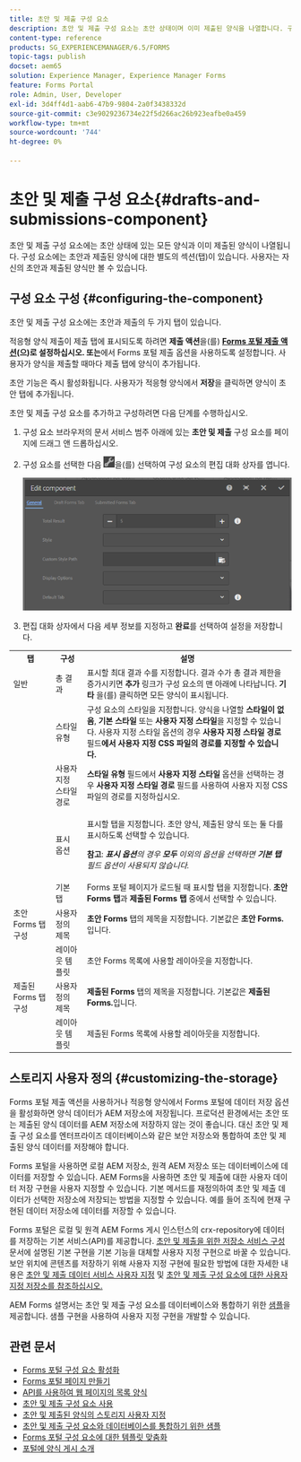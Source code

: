 ```yaml
---
title: 초안 및 제출 구성 요소
description: 초안 및 제출 구성 요소는 초안 상태이며 이미 제출된 양식을 나열합니다. 구성 요소의 모양과 스타일을 사용자 지정할 수 있습니다.
content-type: reference
products: SG_EXPERIENCEMANAGER/6.5/FORMS
topic-tags: publish
docset: aem65
solution: Experience Manager, Experience Manager Forms
feature: Forms Portal
role: Admin, User, Developer
exl-id: 3d4ff4d1-aab6-47b9-9804-2a0f3438332d
source-git-commit: c3e9029236734e22f5d266ac26b923eafbe0a459
workflow-type: tm+mt
source-wordcount: '744'
ht-degree: 0%

---
```


# 초안 및 제출 구성 요소{#drafts-and-submissions-component}

초안 및 제출 구성 요소에는 초안 상태에 있는 모든 양식과 이미 제출된 양식이 나열됩니다. 구성 요소에는 초안과 제출된 양식에 대한 별도의 섹션(탭)이 있습니다. 사용자는 자신의 초안과 제출된 양식만 볼 수 있습니다.

## 구성 요소 구성 {#configuring-the-component}

초안 및 제출 구성 요소에는 초안과 제출의 두 가지 탭이 있습니다.

적응형 양식 제출이 제출 탭에 표시되도록 하려면 **제출 액션**&#x200B;을(를) **[Forms 포털 제출 액션](../../forms/using/configuring-submit-actions.md)(으)로 설정하십시오. 또는**&#x200B;에서 Forms 포털 제출 옵션을 사용하도록 설정합니다. 사용자가 양식을 제출할 때마다 제출 탭에 양식이 추가됩니다.

초안 기능은 즉시 활성화됩니다. 사용자가 적응형 양식에서 **저장**&#x200B;을 클릭하면 양식이 초안 탭에 추가됩니다.

초안 및 제출 구성 요소를 추가하고 구성하려면 다음 단계를 수행하십시오.

1. 구성 요소 브라우저의 문서 서비스 범주 아래에 있는 **초안 및 제출** 구성 요소를 페이지에 드래그 앤 드롭하십시오.
1. 구성 요소를 선택한 다음 ![settings_icon](assets/settings_icon.png)을(를) 선택하여 구성 요소의 편집 대화 상자를 엽니다.

   ![초안 및 제출 구성 요소](assets/drafts-submissions-edit.png)

1. 편집 대화 상자에서 다음 세부 정보를 지정하고 **완료**&#x200B;를 선택하여 설정을 저장합니다.

<table>
 <tbody>
  <tr>
   <th>탭</th>
   <th>구성</th>
   <th>설명</th>
  </tr>
  <tr>
   <td>일반</td>
   <td>총 결과</td>
   <td>표시할 최대 결과 수를 지정합니다. 결과 수가 총 결과 제한을 증가시키면 <strong>추가 </strong>링크가 구성 요소의 맨 아래에 나타납니다. <strong>기타 </strong>을(를) 클릭하면 모든 양식이 표시됩니다. </td>
  </tr>
  <tr>
   <td> </td>
   <td>스타일 유형</td>
   <td>구성 요소의 스타일을 지정합니다. 양식을 나열할 <strong>스타일이 없음</strong>, <strong>기본 스타일</strong> 또는 <strong>사용자 지정 스타일</strong>을 지정할 수 있습니다. 사용자 지정 스타일 옵션의 경우 <strong>사용자 지정 스타일 경로 </strong>필드<strong>에서 사용자 지정 CSS 파일의 경로를 지정할 수 있습니다.</strong></td>
  </tr>
  <tr>
   <td> </td>
   <td>사용자 지정 스타일 경로</td>
   <td><strong>스타일 유형</strong> 필드에서 <strong>사용자 지정 스타일</strong> 옵션을 선택하는 경우 <strong>사용자 지정 스타일 경로</strong> 필드를 사용하여 사용자 지정 CSS 파일의 경로를 지정하십시오. </td>
  </tr>
  <tr>
   <td> </td>
   <td>표시 옵션</td>
   <td><p>표시할 탭을 지정합니다. 초안 양식, 제출된 양식 또는 둘 다를 표시하도록 선택할 수 있습니다. </p> <p><strong>참고</strong>:<em> <strong>표시 옵션</strong>의 경우 <strong>모두</strong> 이외의 옵션을 선택하면 <strong>기본 탭</strong> 필드 옵션이 사용되지 않습니다.</em></p> </td>
  </tr>
  <tr>
   <td> </td>
   <td>기본 탭</td>
   <td>Forms 포털 페이지가 로드될 때 표시할 탭을 지정합니다. <strong>초안 Forms 탭</strong>과 <strong>제출된 Forms 탭</strong> 중에서 선택할 수 있습니다.</td>
  </tr>
  <tr>
   <td>초안 Forms 탭 구성</td>
   <td>사용자 정의 제목</td>
   <td><strong>초안 Forms</strong> 탭의 제목을 지정합니다. 기본값은 <strong>초안 Forms.</strong>입니다.</td>
  </tr>
  <tr>
   <td> </td>
   <td>레이아웃 템플릿</td>
   <td>초안 Forms 목록에 사용할 레이아웃을 지정합니다.</td>
  </tr>
  <tr>
   <td>제출된 Forms 탭 구성</td>
   <td>사용자 정의 제목 </td>
   <td><strong>제출된 Forms </strong> 탭의 제목을 지정합니다. 기본값은 <strong>제출된 Forms.</strong>입니다.</td>
  </tr>
  <tr>
   <td> </td>
   <td>레이아웃 템플릿</td>
   <td>제출된 Forms<strong> </strong> 목록에 사용할 레이아웃을 지정합니다. </td>
  </tr>
 </tbody>
</table>

## 스토리지 사용자 정의 {#customizing-the-storage}

Forms 포털 제출 액션을 사용하거나 적응형 양식에서 Forms 포털에 데이터 저장 옵션을 활성화하면 양식 데이터가 AEM 저장소에 저장됩니다. 프로덕션 환경에서는 초안 또는 제출된 양식 데이터를 AEM 저장소에 저장하지 않는 것이 좋습니다. 대신 초안 및 제출 구성 요소를 엔터프라이즈 데이터베이스와 같은 보안 저장소와 통합하여 초안 및 제출된 양식 데이터를 저장해야 합니다.

Forms 포털을 사용하면 로컬 AEM 저장소, 원격 AEM 저장소 또는 데이터베이스에 데이터를 저장할 수 있습니다. AEM Forms을 사용하면 초안 및 제출에 대한 사용자 데이터 저장 구현을 사용자 지정할 수 있습니다. 기본 메서드를 재정의하여 초안 및 제출 데이터가 선택한 저장소에 저장되는 방법을 지정할 수 있습니다. 예를 들어 조직에 현재 구현된 데이터 저장소에 데이터를 저장할 수 있습니다.

Forms 포털은 로컬 및 원격 AEM Forms 게시 인스턴스의 crx-repository에 데이터를 저장하는 기본 서비스(API)를 제공합니다. [초안 및 제출을 위한 저장소 서비스 구성](/help/forms/using/configuring-draft-submission-storage.md) 문서에 설명된 기본 구현을 기본 기능을 대체할 사용자 지정 구현으로 바꿀 수 있습니다. 보안 위치에 콘텐츠를 저장하기 위해 사용자 지정 구현에 필요한 방법에 대한 자세한 내용은 [초안 및 제출 데이터 서비스 사용자 지정](/help/forms/using/custom-draft-submission-data-services.md) 및 [초안 및 제출 구성 요소에 대한 사용자 지정 저장소를 참조하십시오.](/help/forms/using/adding-custom-storage-provider-forms.md)

AEM Forms 설명서는 초안 및 제출 구성 요소를 데이터베이스와 통합하기 위한 [샘플](integrate-draft-submission-database.md)을 제공합니다. 샘플 구현을 사용하여 사용자 지정 구현을 개발할 수 있습니다.

## 관련 문서

* [Forms 포털 구성 요소 활성화](/help/forms/using/enabling-forms-portal-components.md)
* [Forms 포털 페이지 만들기](/help/forms/using/creating-form-portal-page.md)
* [API를 사용하여 웹 페이지의 목록 양식](/help/forms/using/listing-forms-webpage-using-apis.md)
* [초안 및 제출 구성 요소 사용](/help/forms/using/draft-submission-component.md)
* [초안 및 제출된 양식의 스토리지 사용자 지정](/help/forms/using/draft-submission-component.md)
* [초안 및 제출 구성 요소와 데이터베이스를 통합하기 위한 샘플](/help/forms/using/integrate-draft-submission-database.md)
* [Forms 포털 구성 요소에 대한 템플릿 맞춤화](/help/forms/using/customizing-templates-forms-portal-components.md)
* [포털에 양식 게시 소개](/help/forms/using/introduction-publishing-forms.md)
